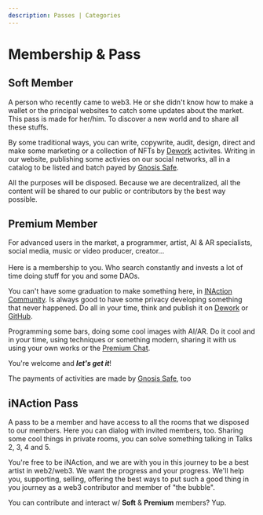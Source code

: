 ```yaml
---
description: Passes | Categories
---
```


# Membership & Pass

## Soft Member

A person who recently came to web3. He or she didn't know how to make a wallet or the principal websites to catch some updates about the market. This pass is made for her/him. To discover a new world and to share all these stuffs.&#x20;

By some traditional ways, you can write, copywrite, audit, design, direct and make some marketing or a collection of NFTs by [Dework](https://app.dework.xyz/inaction-collective) activites. Writing in our website, publishing some activies on our social networks, all in a catalog to be listed and batch payed by [Gnosis Safe](https://safe.global/).

All the purposes will be disposed. Because we are decentralized, all the content will be shared to our public or contributors by the best way possible.

## Premium Member

For advanced users in the market, a programmer, artist, AI & AR specialists, social media, music or video producer, creator...\
\
Here is a membership to you. Who search constantly and invests a lot of time doing stuff for you and some DAOs.

You can't have some graduation to make something here, in [INAction Community](https://discord.gg/9z76caYWWe). Is always good to have some privacy developing something that never happened. Do all in your time, think and publish it on [Dework](https://app.dework.xyz/inaction-collective) or [GitHub](https://github.com/inactionart).

Programming some bars, doing some cool images with AI/AR. Do it cool and in your time, using techniques or something modern, sharing it with us using your own works or the [Premium Chat](https://discord.gg/FR9vs3AvsV).

You're welcome and _**let's get it**_!

The payments of activities are made by [Gnosis Safe](https://safe.global/), too

## iNAction Pass

A pass to be a member and have access to all the rooms that we disposed to our members. Here you can dialog with invited members, too. Sharing some cool things in private rooms, you can solve something talking in Talks 2, 3, 4 and 5.&#x20;

You're free to be iNAction, and we are with you in this journey to be a best artist in web2/web3. We want the progress and your progress. We'll help you, supporting, selling, offering the best ways to put such a good thing in you journey as a web3 contributor and member of "the bubble".

You can contribute and interact w/ **Soft** & **Premium** members? Yup.
